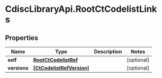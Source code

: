 # CdiscLibraryApi.RootCtCodelistLinks

## Properties

Name | Type | Description | Notes
------------ | ------------- | ------------- | -------------
**self** | [**RootCtCodelistRef**](RootCtCodelistRef.md) |  | [optional] 
**versions** | [**[CtCodelistRefVersion]**](CtCodelistRefVersion.md) |  | [optional] 


